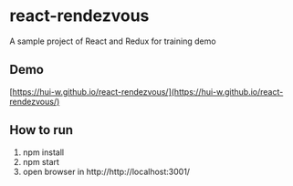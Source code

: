 # react-rendezvous
A sample project of React and Redux for training demo

## Demo
[https://hui-w.github.io/react-rendezvous/](https://hui-w.github.io/react-rendezvous/)

## How to run
1. npm install
2. npm start
3. open browser in http://http://localhost:3001/
